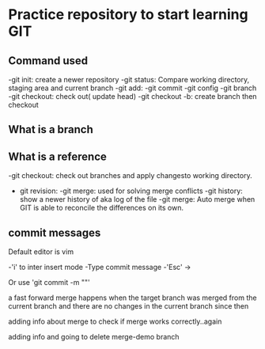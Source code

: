 # Practice repository to start learning GIT

## Command used
-git init: create a newer repository
-git status: Compare working directory, staging area and current branch
-git add:
-git commit
-git config
-git branch
-git checkout: check out( update head)
-git checkout -b: create branch then checkout

## What is a branch

## What is a reference

-git checkout: check out branches and apply changesto working directory.
- git revision:
-git merge: used for solving merge conflicts
-git history: show a newer history of aka log of the file
-git merge: Auto merge when GIT is able to reconcile the differences on its own.
## commit messages

Default editor is vim

-'i' to inter insert mode
-Type commit message
-'Esc' ->

Or use 'git commit -m ""'

a fast forward merge happens when the target branch was merged from the current branch and there are no changes in the current branch since then

adding info about merge to check if merge works correctly..again

adding info and going to delete merge-demo branch
